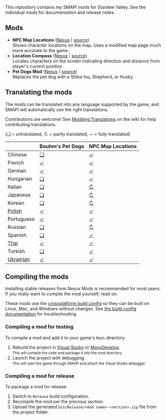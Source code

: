 ﻿﻿This repository contains my SMAPI mods for Stardew Valley. See the individual mods for
documentation and release notes.

## Mods
* **NPC Map Locations** ([Nexus](https://www.nexusmods.com/stardewvalley/mods/239) | [source](NPCMapLocations))  
  Shows character locations on the map. Uses a modified map page much more accurate to the game.
* **Location Compass** ([Nexus](https://www.nexusmods.com/stardewvalley/mods/3045) | [source](LocationCompass))  
  Locates characters on the screen indicating direction and distance from player's current position.
* **Pet Dogs Mod** ([Nexus](https://www.nexusmods.com/stardewvalley/mods/570) | [source](PetDogs))  
  Replaces the pet dog with a Shiba Inu, Shepherd, or Husky.

## Translating the mods
<!--

    This section is auto-generated using a script, there's no need to edit it manually.
    https://github.com/Pathoschild/StardewScripts/tree/main/create-translation-summary

-->
The mods can be translated into any language supported by the game, and SMAPI will automatically
use the right translations.

Contributions are welcome! See [Modding:Translations](https://stardewvalleywiki.com/Modding:Translations)
on the wiki for help contributing translations.

(❑ = untranslated, ↻ = partly translated, ✓ = fully translated)

&nbsp;      | Bouhm's Pet Dogs                                          | NPC Map Locations
:---------- | :-------------------------------------------------------- | :--------------------------------
Chinese     | [❑](PetDogs/%5BCP%5D%20Bouhm's%20Pet%20Dogs/i18n)         | [✓](NPCMapLocations/i18n/zh.json)
French      | [✓](PetDogs/%5BCP%5D%20Bouhm's%20Pet%20Dogs/i18n/fr.json) | [✓](NPCMapLocations/i18n/fr.json)
German      | [✓](PetDogs/%5BCP%5D%20Bouhm's%20Pet%20Dogs/i18n/de.json) | [✓](NPCMapLocations/i18n/de.json)
Hungarian   | [❑](PetDogs/%5BCP%5D%20Bouhm's%20Pet%20Dogs/i18n)         | [✓](NPCMapLocations/i18n/hu.json)
Italian     | [❑](PetDogs/%5BCP%5D%20Bouhm's%20Pet%20Dogs/i18n)         | [↻](NPCMapLocations/i18n/it.json)
Japanese    | [❑](PetDogs/%5BCP%5D%20Bouhm's%20Pet%20Dogs/i18n)         | [↻](NPCMapLocations/i18n/ja.json)
Korean      | [❑](PetDogs/%5BCP%5D%20Bouhm's%20Pet%20Dogs/i18n)         | [↻](NPCMapLocations/i18n/ko.json)
[Polish]    | [✓](PetDogs/%5BCP%5D%20Bouhm's%20Pet%20Dogs/i18n/pl.json) | [✓](NPCMapLocations/i18n/pl.json)
Portuguese  | [✓](PetDogs/%5BCP%5D%20Bouhm's%20Pet%20Dogs/i18n/pt.json) | [✓](NPCMapLocations/i18n/pt.json)
Russian     | [❑](PetDogs/%5BCP%5D%20Bouhm's%20Pet%20Dogs/i18n)         | [↻](NPCMapLocations/i18n/ru.json)
Spanish     | [❑](PetDogs/%5BCP%5D%20Bouhm's%20Pet%20Dogs/i18n)         | [✓](NPCMapLocations/i18n/es.json)
[Thai]      | [✓](PetDogs/%5BCP%5D%20Bouhm's%20Pet%20Dogs/i18n/th.json) | [✓](NPCMapLocations/i18n/th.json)
Turkish     | [❑](PetDogs/%5BCP%5D%20Bouhm's%20Pet%20Dogs/i18n)         | [✓](NPCMapLocations/i18n/tr.json)
[Ukrainian] | [✓](PetDogs/%5BCP%5D%20Bouhm's%20Pet%20Dogs/i18n/uk.json) | [✓](NPCMapLocations/i18n/uk.json)

[Polish]: https://www.nexusmods.com/stardewvalley/mods/3616
[Thai]: https://www.nexusmods.com/stardewvalley/mods/7052
[Ukrainian]: https://www.nexusmods.com/stardewvalley/mods/8427

## Compiling the mods
Installing stable releases from Nexus Mods is recommended for most users. If you really want to
compile the mod yourself, read on.

These mods use the [crossplatform build config](https://smapi.io/package) so they can be built on
Linux, Mac, and Windows without changes. See [the build config documentation](https://smapi.io/package)
for troubleshooting.

### Compiling a mod for testing
To compile a mod and add it to your game's `Mods` directory:

1. Rebuild the project in [Visual Studio](https://www.visualstudio.com/vs/community/) or
   [MonoDevelop](https://www.monodevelop.com/).  
   <small>This will compile the code and package it into the mod directory.</small>
2. Launch the project with debugging.  
   <small>This will start the game through SMAPI and attach the Visual Studio debugger.</small>

### Compiling a mod for release
To package a mod for release:

1. Switch to `Release` build configuration.
2. Recompile the mod per the previous section.
3. Upload the generated `bin/Release/<mod name>-<version>.zip` file from the project folder.
